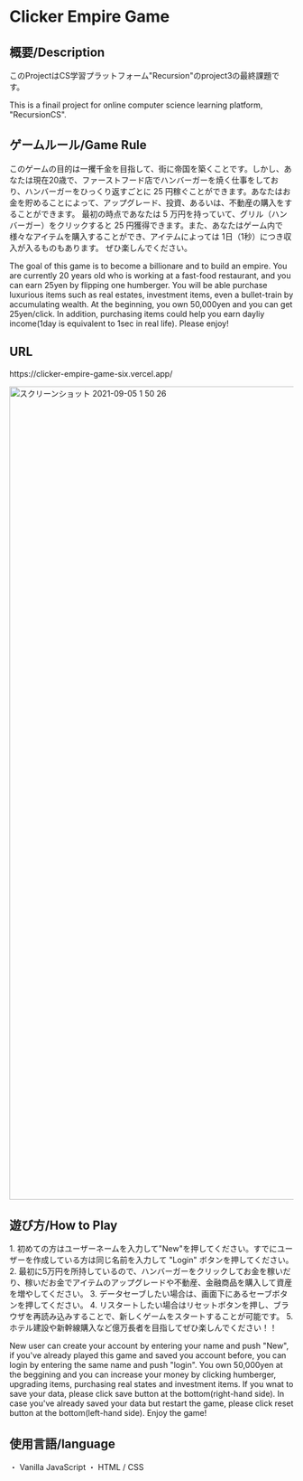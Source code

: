 <h1>Clicker Empire Game</h1>

<h2>概要/Description</h2>

<p>このProjectはCS学習プラットフォーム"Recursion"のproject3の最終課題です。</p>
<p>This is a finail project for online computer science learning platform, "RecursionCS".</p>

<h2>ゲームルール/Game Rule</h2>
<p>このゲームの目的は一攫千金を目指して、街に帝国を築くことです。しかし、あなたは現在20歳で、ファーストフード店でハンバーガーを焼く仕事をしており、ハンバーガーをひっくり返すごとに 25 円稼ぐことができます。あなたはお金を貯めることによって、アップグレード、投資、あるいは、不動産の購入をすることができます。
最初の時点であなたは 5 万円を持っていて、グリル（ハンバーガー）をクリックすると 25 円獲得できます。また、あなたはゲーム内で様々なアイテムを購入することができ、アイテムによっては
1日（1秒）につき収入が入るものもあります。
ぜひ楽しんでください。

The goal of this game is to become a billionare and to build an empire. You are currently 20 years old who is working at a fast-food restaurant, and you can earn 25yen by flipping one humberger. You will be able purchase luxurious items such as real estates, investment items, even a bullet-train by accumulating wealth. At the beginning, you own 50,000yen and you can get 25yen/click. In addition, purchasing items could help you earn dayliy income(1day is equivalent to 1sec in real life). Please enjoy!</p>

<h2>URL</h2>
<p>https://clicker-empire-game-six.vercel.app/</p>
<img width="1440" alt="スクリーンショット 2021-09-05 1 50 26" src="https://user-images.githubusercontent.com/66771141/132102437-ee0670a7-e755-43d3-98b8-f7c3ec741116.png">


<h2>遊び方/How to Play</h2>
<p>
1. 初めての方はユーザーネームを入力して"New"を押してください。すでにユーザーを作成している方は同じ名前を入力して "Login" ボタンを押してください。
2. 最初に5万円を所持しているので、ハンバーガーをクリックしてお金を稼いだり、稼いだお金でアイテムのアップグレードや不動産、金融商品を購入して資産を増やしてください。
3. データセーブしたい場合は、画面下にあるセーブボタンを押してください。
4. リスタートしたい場合はリセットボタンを押し、ブラウザを再読み込みすることで、新しくゲームをスタートすることが可能です。
5. ホテル建設や新幹線購入など億万長者を目指してぜひ楽しんでください！！
</p>

<p>
New user can create your account by entering your name and push "New", if you've already played this game and saved you account before, you can login by entering the same name and push "login".
You own 50,000yen at the beggining and you can increase your money by clicking humberger, upgrading items, purchasing real states and investment items.
If you wnat to save your data, please click save button at the bottom(right-hand side).
In case you've already saved your data but restart the game, please click reset button at the bottom(left-hand side).
Enjoy the game!
</p>


<h2>使用言語/language</h2>
・ Vanilla JavaScript
・ HTML / CSS
